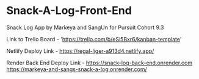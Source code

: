 # Snack-A-Log-Front-End

Snack Log App by Markeya and SangUn for Pursuit Cohort 9.3

Link to Trello Board - 'https://trello.com/b/eSi5Bxr6/kanban-template'

Netlify Deploy Link - https://regal-liger-a913d4.netlify.app/

Render Back End Deploy Link - https://snack-log-back-end.onrender.com
https://markeya-and-sangs-snack-a-log.onrender.com/

